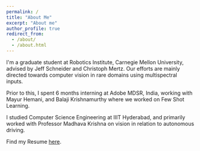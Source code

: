 ```yaml
---
permalink: /
title: "About Me"
excerpt: "About me"
author_profile: true
redirect_from: 
  - /about/
  - /about.html
---
```


I'm a graduate student at Robotics Institute, Carnegie Mellon University, advised by Jeff Schneider and Christoph Mertz. Our efforts are mainly directed towards computer vision in rare domains using multispectral inputs. 

Prior to this, I spent 6 months interning at Adobe MDSR, India, working with Mayur Hemani, and Balaji Krishnamurthy where we worked on Few Shot Learning.

I studied Computer Science Engineering at IIIT Hyderabad, and primarily worked with Professor Madhava Krishna on vision in relation to autonomous driving. 


Find my Resume [here](files/Resume_June_2022.pdf).
